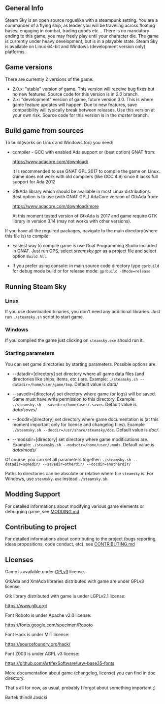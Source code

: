 ## General Info

Steam Sky is an open source roguelike with a steampunk setting. You are a 
commander of a flying ship, as leader you will be traveling across floating 
bases, engaging in combat, trading goods etc... There is no mandatory ending
to this game, you may freely play until your character die. The game is 
currently under heavy development, but is in a playable state. Steam Sky is 
available on Linux 64-bit and Windows (development version only) platforms.

## Game versions
There are currently 2 versions of the game:
- 2.0.x: "stable" version of game. This version will receive bug fixes but
  no new features. Source code for this version is in *2.0* branch.
- 2.x: "development" version of game, future version 3.0. This is where 
  game feature updates will happen. Due to new features, save compatibility 
  will typically break between releases. Use this version at your own risk. 
  Source code for this version is in the *master* branch.

## Build game from sources

To build(works on Linux and Windows too) you need:

* compiler - GCC with enabled Ada support or (best option) GNAT from: 
  
  https://www.adacore.com/download/

  It is recommended to use GNAT GPL 2017 to compile the game on Linux.
  Game does not work with old compilers (like GCC 4.9) since it 
  lacks full support for Ada 2012

* GtkAda library which should be available in most Linux distributions. Best
  option is to use (with GNAT GPL) AdaCore version of GtkAda from:
  
  https://www.adacore.com/download/more

  At this moment tested version of GtkAda is 2017 and game require GTK library
  in version 3.14 (may not works with other versions).

If you have all the required packages, navigate to the main directory(where 
this file is) to compile:

* Easiest way to compile game is use Gnat Programming Studio included in GNAT. 
  Just run GPS, select *steamsky.gpr* as a project file and select option 
  `Build All`.

* If you prefer using console: in main source code directory type `gprbuild` 
  for debug mode build or for release mode: `gprbuild -XMode=release`


## Running Steam Sky

### Linux
If you use downloaded binaries, you don't need any additional libraries. Just
run `./steamsky.sh` script to start game.

### Windows
If you compiled the game just clicking on `steamsky.exe` should run it.

### Starting parameters
You can set game directories by starting parameters. Possible options are:

* --datadir=[directory] set directory where all game data files (and
  directories like ships, items, etc.) are. Example: `./steamsky.sh
  --datadir=/home/user/game/tmp`. Default value is *data/*

* --savedir=[directory] set directory where game (or logs) will be saved. Game
  must have write permission to this directory. Example: `./steamsky.sh
  --savedir=/home/user/.saves`. Default value is *data/saves/*

* --docdir=[directory] set directory where game documentation is (at this
  moment important only for license and changelog files). Example `./steamsky.sh
  --docdir=/usr/share/steamsky/doc`. Default value is *doc/*.

* --modsdir=[directory] set directory where game modifications are. Example: 
  `./steamsky.sh --modsdir=/home/user/.mods`. Default value is *data/mods/*

Of course, you can set all parameters together: `./steamsky.sh --datadir=somedir/
--savedir=otherdir/ --docdir=anotherdir/`

Paths to directories can be absolute or relative where file `steamsky` is. For
Windows, use `steamsky.exe` instead `./steamsky.sh`.

## Modding Support
For detailed informations about modifying various game elements or debugging
game, see [MODDING.md](bin/doc/MODDING.md)

## Contributing to project
For detailed informations about contributing to the project (bugs reporting, 
ideas propositions, code conduct, etc), see 
[CONTRIBUTING.md](bin/doc/CONTRIBUTING.md)

## Licenses
Game is available under [GPLv3](bin/doc/COPYING) license.

GtkAda and XmlAda libraries distributed with game are under GPLv3 license.

Gtk library distributed with game is under LGPLv2.1 license:

https://www.gtk.org/

Font Roboto is under Apache v2.0 license:

https://fonts.google.com/specimen/Roboto

Font Hack is under MIT license:

https://sourcefoundry.org/hack/

Font Z003 is under AGPL v3 license:

https://github.com/ArtifexSoftware/urw-base35-fonts



More documentation about game (changelog, license) you can find in
[doc](bin/doc) directory.

That's all for now, as usual, probably I forgot about something important ;)

Bartek thindil Jasicki
